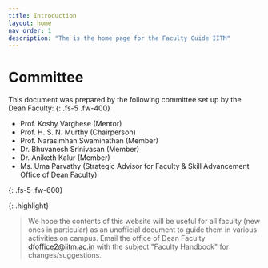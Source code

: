 ```yaml
---
title: Introduction
layout: home
nav_order: 1
description: "The is the home page for the Faculty Guide IITM"
---
```


# Committee

This document was prepared by the following committee set up by the Dean Faculty:
{: .fs-5 .fw-400}
* Prof. Koshy Varghese (Mentor)
* Prof. H. S. N. Murthy (Chairperson)
* Prof. Narasimhan Swaminathan (Member)
* Dr. Bhuvanesh Srinivasan (Member)
* Dr. Aniketh Kalur (Member)
* Ms. Uma Parvathy (Strategic Advisor for Faculty & Skill Advancement Office of Dean Faculty)



{: .fs-5 .fw-600}

{: .highlight}
> We hope the contents of this website will be useful for all faculty (new ones in particular) as an unofficial document to guide them in various activities on campus. Email the office of Dean Faculty [dfoffice2@iitm.ac.in](mailto:dfoffice2@iitm.ac.in) with the subject "Faculty Handbook" for changes/suggestions.
